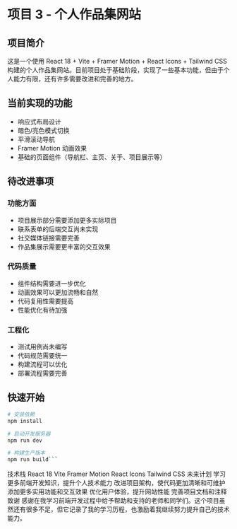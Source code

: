 # 项目 3 - 个人作品集网站

## 项目简介

这是一个使用 React 18 + Vite + Framer Motion + React Icons + Tailwind CSS 构建的个人作品集网站。目前项目处于基础阶段，实现了一些基本功能，但由于个人能力有限，还有许多需要改进和完善的地方。

## 当前实现的功能

- 响应式布局设计
- 暗色/亮色模式切换
- 平滑滚动导航
- Framer Motion 动画效果
- 基础的页面组件（导航栏、主页、关于、项目展示等）

## 待改进事项

### 功能方面

- 项目展示部分需要添加更多实际项目
- 联系表单的后端交互尚未实现
- 社交媒体链接需要完善
- 作品集展示需要更丰富的交互效果

### 代码质量

- 组件结构需要进一步优化
- 动画效果可以更加流畅和自然
- 代码复用性需要提高
- 性能优化有待加强

### 工程化

- 测试用例尚未编写
- 代码规范需要统一
- 构建流程可以优化
- 部署流程需要完善

## 快速开始

````bash
# 安装依赖
npm install

# 启动开发服务器
npm run dev

# 构建生产版本
npm run build```
````

技术栈
React 18
Vite
Framer Motion
React Icons
Tailwind CSS
未来计划
学习更多前端开发知识，提升个人技术能力
改进项目架构，使代码更加清晰和可维护
添加更多实用功能和交互效果
优化用户体验，提升网站性能
完善项目文档和注释
致谢
感谢在我学习前端开发过程中给予帮助和支持的老师和同学们。这个项目虽然还有很多不足，但它记录了我的学习历程，也激励着我继续努力提升自己的技术能力。
